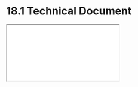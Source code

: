 # 18.1 Technical Document

<script src="https://ajax.googleapis.com/ajax/libs/jquery/1.9.1/jquery.min.js"></script>
<script src="https://cdnjs.cloudflare.com/ajax/libs/select2/4.0.0/js/select2.full.min.js"></script>


<iframe class="iframeSize"  src="/ArenaNorDocs/technical/dips_arena_18.1.0_operations_guide_0.pdf"></iframe>

